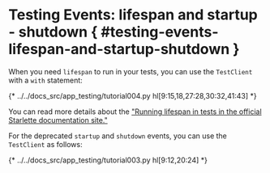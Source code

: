 # Testing Events: lifespan and startup - shutdown { #testing-events-lifespan-and-startup-shutdown }

When you need `lifespan` to run in your tests, you can use the `TestClient` with a `with` statement:

{* ../../docs_src/app_testing/tutorial004.py hl[9:15,18,27:28,30:32,41:43] *}


You can read more details about the ["Running lifespan in tests in the official Starlette documentation site."](https://www.starlette.io/lifespan/#running-lifespan-in-tests)

For the deprecated `startup` and `shutdown` events, you can use the `TestClient` as follows:

{* ../../docs_src/app_testing/tutorial003.py hl[9:12,20:24] *}
